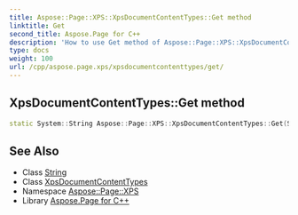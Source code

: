 ```yaml
---
title: Aspose::Page::XPS::XpsDocumentContentTypes::Get method
linktitle: Get
second_title: Aspose.Page for C++
description: 'How to use Get method of Aspose::Page::XPS::XpsDocumentContentTypes class in C++.'
type: docs
weight: 100
url: /cpp/aspose.page.xps/xpsdocumentcontenttypes/get/
---
```

## XpsDocumentContentTypes::Get method




```cpp
static System::String Aspose::Page::XPS::XpsDocumentContentTypes::Get(System::String name)
```

## See Also

* Class [String](../../../system/string/)
* Class [XpsDocumentContentTypes](../)
* Namespace [Aspose::Page::XPS](../../)
* Library [Aspose.Page for C++](../../../)
